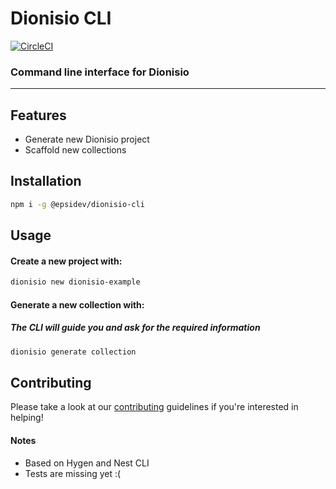# Dionisio CLI
[![CircleCI](https://circleci.com/gh/arcanite24/dionisio-cli/tree/master.svg?style=svg)](https://circleci.com/gh/arcanite24/dionisio-cli/tree/master)
### Command line interface for Dionisio
----
## Features

- Generate new Dionisio project
- Scaffold new collections

##  Installation
```bash
npm i -g @epsidev/dionisio-cli
```
##  Usage
#### Create a new project with:
```bash
dionisio new dionisio-example
```
#### Generate a new collection with:
##### The CLI will guide you and ask for the required information
```bash
dionisio generate collection
```
##  Contributing
Please take a look at our [contributing](https://epsidev.com.mx/dionisio/contributing) guidelines if you're interested in helping!

####  Notes
- Based on Hygen and Nest CLI
- Tests are missing yet :(
